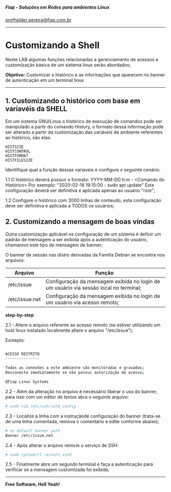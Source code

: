 ##### Fiap - Soluções em Redes para ambientes Linux
profhelder.pereira@fiap.com.br



---

# Customizando a Shell

Neste LAB algumas funções relacionadas a gerenciamento de acessos e customização básica de um sistema linux serão abordados;

**Objetivo:**
Customizar o histórico e as informações que aparecem no banner de autenticação em um terminal linux

---

## 1. Customizando o histórico com base em variavéis da SHELL

Em um sistema GNU/Linux o histórico de execução de comandos pode ser manipulado a partir do comando History, o formato dessa informação pode ser alterado a partir da customização das variáveis de ambiente referentes ao histórico, são elas:

```console
HISTSIZE
HISTCONTROL
HISTFORMAT
HISTFILESIZE
```

Identifique qual a função dessas variaveis e configure o seguinte cenário:

1.1 O histórico deverá possuir o formato: YYYY-MM-DD h:m - <Comando do Histórico>
Por exemplo: "2020-02-16 19:15:00 - sudo apt update" 
Esta configuração deverá ser definitiva e aplicada apenas ao usuário "root";

1.2 Configure o histórico com 3000 linhas de conteudo, esta configuração deve ser definitiva e aplicada a TODOS os usuários;

## 2. Customizando a mensagem de boas vindas

Outra customização aplicável na configuração de um sistema é definir um padrão de mensagem a ser exibida após a autenticação do usuário, chamamos este tipo de mensagem de banner;

O banner de sessão nas distro derivadas da Familia Debian se encontra nos arquivos:

| Arquivo        | Função                                                                                |
|----------------|---------------------------------------------------------------------------------------|
| /etc/issue     | Configuração da mensagem exibida no login de um usuário via sessão local no terminal; |
| /etc/issue.net | Configuração da mensagem exibida no login de um usuário via acesso remoto;            |

**step-by-step**

2.1 - Altere o arquivo referente ao acesso remoto (se estiver utilizando um host linux instalado localmente altere o arquivo "/etc/issue");

Exmeplo:

```sh

ACESSO RESTRITO
---------------

Todas as conexões a este ambiente são monitoradas e gravadas;
Desconecte imediatamente se não possui autorização de acesso;

@Fiap Linux Systems

```

2.2 - Além da alteração no arquivo é necessário liberar o uso do banner, para isso com um editor de textos abra o seguinte arquivo:

```sh
# sudo vim /etc/ssh/sshd_config
```

2.3 - Localize a linha com a instruçãode configuração do banner (trata-se de uma linha comentada, remova o comentário e edite conforme abaixo);

```sh
# no default banner path
Banner /etc/issue.net
```

2.4 - Após alterar o arquivo reinicie o serviço de SSH:

```sh
# sudo systemctl restart sshd
```

2.5 - Finalmente abre um segundo terminal e faça a autenticação para verificar se a mensagem customizada foi exibida;

---

**Free Software, Hell Yeah!**
